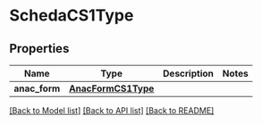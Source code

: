 # SchedaCS1Type

## Properties
Name | Type | Description | Notes
------------ | ------------- | ------------- | -------------
**anac_form** | [**AnacFormCS1Type**](AnacFormCS1Type.md) |  | 

[[Back to Model list]](../README.md#documentation-for-models) [[Back to API list]](../README.md#documentation-for-api-endpoints) [[Back to README]](../README.md)

